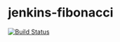 # jenkins-fibonacci
[![Build Status](http://65.2.92.1/buildStatus/icon?job=fibonacci)](http://65.2.92.1/job/fibonacci/)
